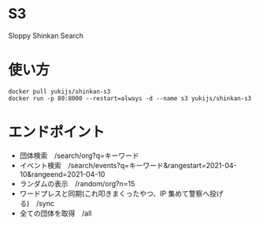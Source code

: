 # S3

Sloppy Shinkan Search

# 使い方

```
docker pull yukijs/shinkan-s3
docker run -p 80:8000 --restart=always -d --name s3 yukijs/shinkan-s3
```

# エンドポイント

- 団体検索　/search/org?q=キーワード
- イベント検索　/search/events?q=キーワード&rangestart=2021-04-10&rangeend=2021-04-10
- ランダムの表示　/random/org?n=15
- ワードプレスと同期(これ叩きまくったやつ、IP 集めて警察へ投げる)　/sync
- 全ての団体を取得　/all
